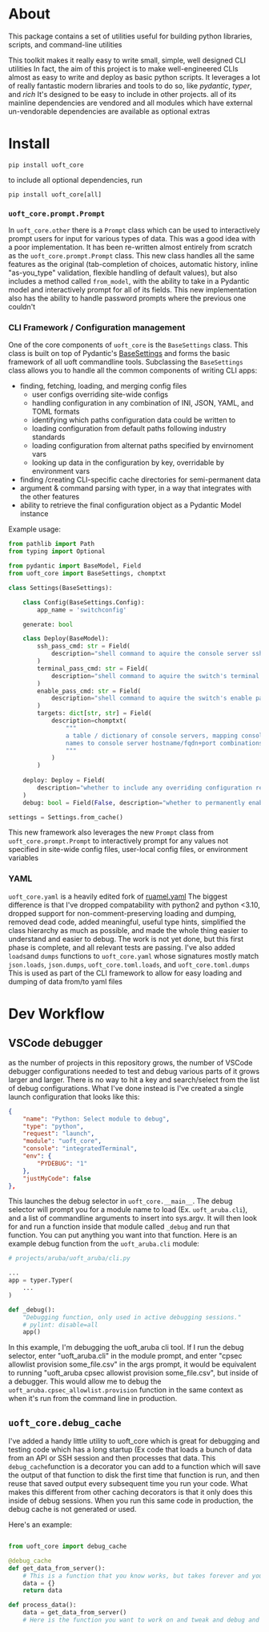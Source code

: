 # About

This package contains a set of utilities useful for building python libraries, scripts, and command-line utilities

This toolkit makes it really easy to write small, simple, well designed CLI utilities
In fact, the aim of this project is to make well-engineered CLIs almost as easy to write and deploy as basic python scripts.
It leverages a lot of really fantastic modern libraries and tools to do so, like *pydantic*, *typer*, and *rich*
It's designed to be easy to include in other projects. all of its mainline dependencies are vendored and all modules which have external un-vendorable dependencies are available as optional extras

# Install

```
pip install uoft_core
```

to include all optional dependencies, run

```
pip install uoft_core[all]
```

### `uoft_core.prompt.Prompt`
In `uoft_core.other` there is a `Prompt` class which can be used to interactively prompt users for input for various types of data. This was a good idea with a poor implementation.
It has been re-written almost entirely from scratch as the `uoft_core.prompt.Prompt` class. 
This new class handles all the same features as the original (tab-completion of choices, automatic history, inline "as-you_type" validation, flexible handling of default values), but also includes a method called `from_model`, with the ability to take in a Pydantic model and interactively prompt for all of its fields.
This new implementation also has the ability to handle password prompts where the previous one couldn't

### CLI Framework / Configuration management
One of the core components of `uoft_core` is the `BaseSettings` class. This class is built on top of Pydantic's [BaseSettings](https://pydantic-docs.helpmanual.io/usage/settings/) and forms the basic framework of all uoft commandline tools. Subclassing the `BaseSettings` class allows you to handle all the common components of writing CLI apps:
 - finding, fetching, loading, and merging config files 
   - user configs overriding site-wide configs 
   - handling configuration in any combination of INI, JSON, YAML, and TOML formats
   - identifying which paths configuration data could be written to
   - loading configuration from default paths following industry standards
   - loading configuration from alternat paths specified by envirnoment vars
   - looking up data in the configuration by key, overridable by environment vars
 - finding /creating CLI-specific cache directories for semi-permanent data
 - argument & command parsing with typer, in a way that integrates with the other features
 - ability to retrieve the final configuration object as a Pydantic Model instance

Example usage:

```python
from pathlib import Path
from typing import Optional

from pydantic import BaseModel, Field
from uoft_core import BaseSettings, chomptxt

class Settings(BaseSettings):

    class Config(BaseSettings.Config):
        app_name = 'switchconfig'

    generate: bool

    class Deploy(BaseModel):
        ssh_pass_cmd: str = Field(
            description="shell command to aquire the console server ssh password"
        )
        terminal_pass_cmd: str = Field(
            description="shell command to aquire the switch's terminal access password"
        )
        enable_pass_cmd: str = Field(
            description="shell command to aquire the switch's enable password"
        )
        targets: dict[str, str] = Field(
            description=chomptxt(
                """
                a table / dictionary of console servers, mapping console server 
                names to console server hostname/fqdn+port combinations
                """
            )
        )
        
    deploy: Deploy = Field(
        description="whether to include any overriding configuration related to the deploy command",
    )
    debug: bool = Field(False, description="whether to permanently enable debug mode")

settings = Settings.from_cache()
```

This new framework also leverages the new `Prompt` class from `uoft_core.prompt.Prompt` to interactively prompt for any values not specified in site-wide config files, user-local config files, or environment variables

### YAML
`uoft_core.yaml` is a heavily edited fork of [ruamel.yaml](https://pypi.org/project/ruamel.yaml/) The biggest difference is that I've dropped compatability with python2 and python <3.10, dropped support for non-comment-preserving loading and dumping, removed dead code, added meaningful, useful type hints, simplified the class hierarchy as much as possible, and made the whole thing easier to understand and easier to debug. The work is not yet done, but this first phase is complete, and all relevant tests are passing.
I've also added `loads`and `dumps` functions to `uoft_core.yaml` whose signatures mostly match `json.loads`, `json.dumps`,  `uoft_core.toml.loads`, and `uoft_core.toml.dumps`
This is used as part of the CLI framework to allow for easy loading and dumping of data from/to yaml files

# Dev Workflow

## VSCode debugger
as the number of projects in this repository grows, the number of VSCode debugger configurations needed to test and debug various parts of it grows larger and larger. There is no way to hit a key and search/select from the list of debug configurations. What I've done instead is I've created a single launch configuration that looks like this:

```json
{
    "name": "Python: Select module to debug",
    "type": "python",
    "request": "launch",
    "module": "uoft_core",
    "console": "integratedTerminal",
    "env": {
        "PYDEBUG": "1"
    },
    "justMyCode": false
},
```

This launches the debug selector in `uoft_core.__main__`. The debug selector will prompt you for a module name to load (Ex. `uoft_aruba.cli`), and a list of commandline arguments to insert into sys.argv. It will then look for and run a function inside that module called `_debug` and run that function. You can put anything you want into that function. Here is an example debug function from the `uoft_aruba.cli` module:

```python
# projects/aruba/uoft_aruba/cli.py

...
app = typer.Typer(
    ...
)

def _debug():
    "Debugging function, only used in active debugging sessions."
    # pylint: disable=all
    app()

```

In this example, I'm debugging the uoft_aruba cli tool. If I run the debug selector, enter "uoft_aruba.cli" in the module prompt, and enter "cpsec allowlist provision some_file.csv" in the args prompt, it would be equivalent to running "uoft_aruba cpsec allowist provision some_file.csv", but inside of a debugger. This would allow me to debug the `uoft_aruba.cpsec_allowlist.provision` function in the same context as when it's run from the command line in production.

## `uoft_core.debug_cache`
I've added a handy little utility to uoft_core which is great for debugging and testing code which has a long startup (Ex code that loads a bunch of data from an API or SSH session and then processes that data. This `debug_cache`function is a decorator you can add to a function which will save the output of that function to disk the first time that function is run, and then reuse that saved output every subsequent time you run your code. 
What makes this different from other caching decorators is that it only does this inside of debug sessions. When you run this same code in production, the debug cache is not generated or used.

Here's an example:

```python

from uoft_core import debug_cache

@debug_cache
def get_data_from_server():
    # This is a function that you know works, but takes forever and you don't want to re-run it everytime you restart the debugger
    data = {}
    return data

def process_data():
    data = get_data_from_server()
    # Here is the function you want to work on and tweak and debug and re-run again and again

```
